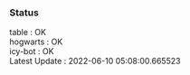 ### Status


table : OK  
hogwarts : OK  
icy-bot : OK  
Latest Update : 2022-06-10 05:08:00.665523

